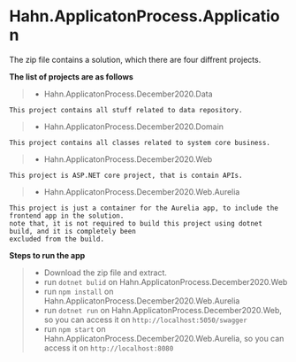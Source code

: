 # Hahn.ApplicatonProcess.Application

The zip file contains a solution, which there are four diffrent projects.

**The list of projects are as follows**

> - Hahn.ApplicatonProcess.December2020.Data
    
    This project contains all stuff related to data repository.
    
> - Hahn.ApplicatonProcess.December2020.Domain

    This project contains all classes related to system core business.
    
> - Hahn.ApplicatonProcess.December2020.Web

    This project is ASP.NET core project, that is contain APIs.
    
> - Hahn.ApplicatonProcess.December2020.Web.Aurelia
    
    This project is just a container for the Aurelia app, to include the frontend app in the solution.
    note that, it is not required to build this project using dotnet build, and it is completely been
    excluded from the build.
    
**Steps to run the app**
> - Download the zip file and extract.
> - run `dotnet bulid` on Hahn.ApplicatonProcess.December2020.Web
> - run `npm install` on Hahn.ApplicatonProcess.December2020.Web.Aurelia
> - run `dotnet run` on Hahn.ApplicatonProcess.December2020.Web, so you can access it on `http://localhost:5050/swagger`
> - run `npm start` on Hahn.ApplicatonProcess.December2020.Web.Aurelia, so you can access it on `http://localhost:8080`


